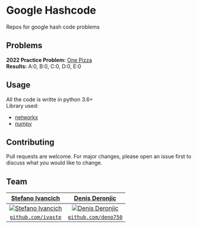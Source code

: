 # Google Hashcode
Repos for google hash code problems


## Problems
**2022 Practice Problem:** [One Pizza](https://github.com/deno750/Hashcode/tree/main/onePizza)  
**Results:** A:0, B:0, C:0, D:0, E:0

## Usage
All the code is writte in python 3.6+  
Library used:
 - [networkx](https://networkx.org/)
 - [numpy](https://numpy.org/install/)

## Contributing
Pull requests are welcome. For major changes, please open an issue first to discuss what you would like to change.

## Team
| <a href="https://stefanoivancich.com" target="_blank">**Stefano Ivancich**</a> | <a href="https://github.com/deno750" target="_blank">**Denis Deronjic**</a> |
| :---: |:---:|
| [![Stefano Ivancich](https://avatars1.githubusercontent.com/u/36710626?s=200&v=4)](https://stefanoivancich.com)    | [![Denis Deronjic](https://avatars.githubusercontent.com/u/28018184?v=4&s=200)](https://github.com/deno750) |
| <a href="https://github.com/ivaste" target="_blank">`github.com/ivaste`</a> | <a href="https://github.com/deno750" target="_blank">`github.com/deno750`</a> |
